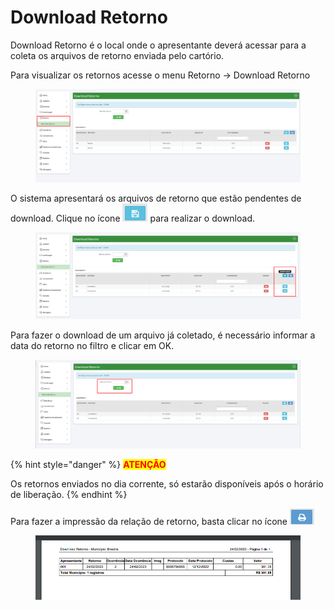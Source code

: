 # Download Retorno

Download Retorno é o local onde o apresentante deverá acessar para a coleta os arquivos de retorno enviada pelo cartório.

Para visualizar os retornos acesse o menu Retorno -> Download Retorno

<figure><img src="../../.gitbook/assets/image (3).png" alt=""><figcaption></figcaption></figure>

O sistema apresentará os arquivos de retorno que estão pendentes de download. Clique no ícone ![](../../.gitbook/assets/image.png) para realizar o download.&#x20;

<figure><img src="../../.gitbook/assets/image (6).png" alt=""><figcaption></figcaption></figure>

Para fazer o download de um arquivo já coletado, é necessário informar a data do retorno no filtro e clicar em OK.

<figure><img src="../../.gitbook/assets/image (4).png" alt=""><figcaption></figcaption></figure>

{% hint style="danger" %}
<mark style="color:red;">**ATENÇÃO**</mark>

Os retornos enviados no dia corrente, só estarão disponíveis após o horário de liberação.
{% endhint %}

Para fazer a impressão da relação de retorno, basta clicar no ícone ![](<../../.gitbook/assets/image (1).png>)

<figure><img src="../../.gitbook/assets/image (5).png" alt=""><figcaption></figcaption></figure>
